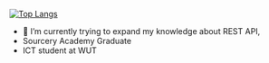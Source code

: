 [![Top Langs](https://github-readme-stats.vercel.app/api/top-langs/?username=Wflikeit&hide_progress=false&layout=compact)](https://github.com/anuraghazra/github-readme-stats)
- 🌱 I’m currently trying to expand my knowledge about REST API,
- Sourcery Academy Graduate
- ICT student at WUT

